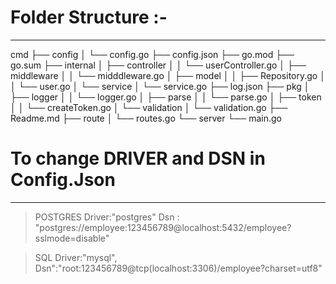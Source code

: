 # Folder Structure :-
***
cmd
├── config
│   └── config.go
├── config.json
├── go.mod
├── go.sum
├── internal
│   ├── controller
│   │   └── userController.go
│   ├── middleware
│   │   └── midddleware.go
│   ├── model
│   │   ├── Repository.go
│   │   └── user.go
│   └── service
│       └── service.go
├── log.json
├── pkg
│   ├── logger
│   │   └── logger.go
│   ├── parse
│   │   └── parse.go
│   ├── token
│   │   └── createToken.go
│   └── validation
│       └── validation.go
├── Readme.md
├── route
│   └── routes.go
└── server
    └── main.go

# To change DRIVER and DSN in Config.Json
***

>POSTGRES
Driver:"postgres"
Dsn : "postgres://employee:123456789@localhost:5432/employee?sslmode=disable"

>SQL
Driver:"mysql",
Dsn":"root:123456789@tcp(localhost:3306)/employee?charset=utf8"
